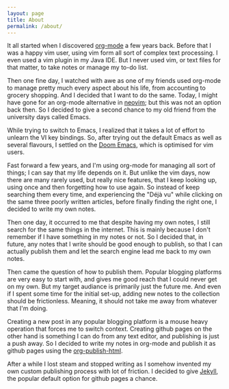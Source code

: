 ```yaml
---
layout: page
title: About
permalink: /about/
---
```


It all started when I discovered [org-mode][org-mode] a few years back. Before
that I was a happy vim user, using vim form all sort of complex text processing.
I even used a vim plugin in my Java IDE. But I never used vim, or text files for
that matter, to take notes or manage my to-do list.

Then one fine day, I watched with awe as one of my friends used org-mode to
manage pretty much every aspect about his life, from accounting to grocery
shopping. And I decided that I want to do the same. Today, I might have gone for
an org-mode alternative in [neovim][neovim]; but this was not an option back
then. So I decided to give a second chance to my old friend from the university
days called Emacs.

While trying to switch to Emacs, I realized that it takes a lot of effort to
unlearn the VI key bindings. So, after trying out the default Emacs as well as
several flavours, I settled on the [Doom Emacs][doom-emacs], which is optimised
for vim users.

Fast forward a few years, and I'm using org-mode for managing all sort of
things; I can say that my life depends on it. But unlike the vim days, now there
are many rarely used, but really nice features, that I keep looking up, using
once and then forgetting how to use again. So instead of keep searching them
every time, and experiencing the "Déjà vu" while clicking on the same three
poorly written articles, before finally finding the right one, I decided to
write my own notes.

Then one day, it occurred to me that despite having my own notes, I still search
for the same things in the internet. This is mainly because I don't remember if
I have something in my notes or not. So I decided that, in future, any notes
that I write should be good enough to publish, so that I can actually publish
them and let the search engine lead me back to my own notes. 

Then came the question of how to publish them. Popular blogging platforms are
very easy to start with, and gives me good reach that I could never get on my
own. But my target audiance is primarily just the future me. And even if I spent
some time for the initial set-up, adding new notes to the collection should be
frictionless. Meaning, it should not take me away from whatever that I'm doing.

Creating a new post in any popular blogging platform is a mouse heavy operation
that forces me to switch context. Creating github pages on the other hand is
something I can do from any text editor, and publishing is just a push away. So
I decided to write my notes in org-mode and publish it as github pages using the
[org-publish-html][org-publish-html].

After a while I lost steam and stopped writing as I somehow invented my own
custom publishing process with lot of friction. I decided to give
[Jekyll][Jekyll], the popular default option for github pages a chance.

[org-publish-html]: https://orgmode.org/worg/org-tutorials/org-publish-html-tutorial.html
[Jekyll]: https://jekyllrb.com/
[doom-emacs]: https://github.com/doomemacs/doomemacs
[neovim]: https://neovim.io/
[org-mode]: https://orgmode.org/
